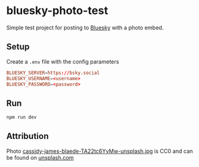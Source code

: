 # bluesky-photo-test

Simple test project for posting to [Bluesky](https://blueskyweb.xyz/) with a photo embed.

## Setup

Create a `.env` file with the config parameters

```conf
BLUESKY_SERVER=https://bsky.social
BLUESKY_USERNAME=<username>
BLUESKY_PASSWORD=<password>
```

## Run

```bash
npm run dev
```

## Attribution

Photo [cassidy-james-blaede-TA22tc6YyMw-unsplash.jpg](./images/cassidy-james-blaede-TA22tc6YyMw-unsplash.jpg) is CC0 and can be found on [unsplash.com](https://unsplash.com/photos/TA22tc6YyMw)

